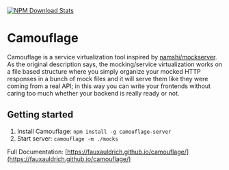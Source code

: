 [![NPM Download Stats](https://nodei.co/npm/camouflage-server.png?downloads=true)](https://www.npmjs.com/package/camouflage-server)

# Camouflage

Camouflage is a service virtualization tool inspired by [namshi/mockserver](https://github.com/namshi/mockserver). As the original description says, the mocking/service virtualization works on a file based structure where you simply organize your mocked HTTP responses in a bunch of mock files and it will serve them like they were coming from a real API; in this way you can write your frontends without caring too much whether your backend is really ready or not.

## Getting started

1. Install Camouflage: `npm install -g camouflage-server`
2. Start server: `camouflage -m ./mocks`

Full Documentation: [https://fauxauldrich.github.io/camouflage/](https://fauxauldrich.github.io/camouflage/)

